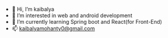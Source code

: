 - 👋 Hi, I’m kaibalya
- 👀 I’m interested in web and android development
- 🌱 I’m currently learning Spring boot and React(for Front-End)
- 📫 kaibalyamohanty0@gmail.com
